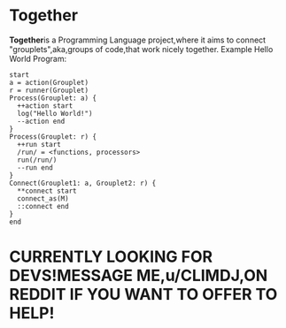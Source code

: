 # Together
**Together**is a Programming Language project,where it aims to connect "grouplets",aka,groups of code,that work nicely together.
Example Hello World Program:
```
start
a = action(Grouplet)
r = runner(Grouplet)
Process(Grouplet: a) {
  ++action start
  log("Hello World!")
  --action end
}
Process(Grouplet: r) {
  ++run start
  /run/ = <functions, processors>
  run(/run/)
  --run end
}
Connect(Grouplet1: a, Grouplet2: r) {
  **connect start
  connect_as(M)
  ::connect end
}
end
```
# CURRENTLY LOOKING FOR DEVS!MESSAGE ME,u/CLIMDJ,ON REDDIT IF YOU WANT TO OFFER TO HELP!
